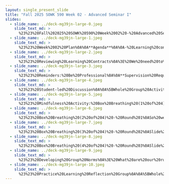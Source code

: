 ```yaml
---
layout: single_present_slide
title: "Fall 2025 SOWK 590 Week 02 - Advanced Seminar I"
slides:
  - slide_name: ../deck-mg39jn-large-0.jpeg
    slide_text_md: >
      %23%23%20Fall%202025%20SOWK%20590%20Week%2002%20-%20Advanced%20Seminar%20I%0A%0Atitle:%20Fall%202025%20SOWK%20590%20Week%2002%20-%20Advanced%20Seminar%20I%0Adate:%202025-09-01%2012:56:21%0Alocation:%20Heritage%20University%0Atags:%0A%20%20-%20Heritage%20University%0A%20%20-%20MSW%20Program%0A%20%20-%20SOWK%20590%0Apresentation_video:%20%3E%0A%20%20%22%22%0Adescription:%20%3E%0A%0AWeek%20two%20is%20synchronous%20with%20having%20class%20on%20Saturday%20(09/06/25)%20week%20for%20SOWK%20590.%20We%20will%20have%20the%20following%20agenda:%0A%0A-%20Learning%20contracts%20and%20reminders%0A-%20SLED:%20Safety,%20Well%20Being,%20and%20Self-Care%0A-%20Mindfulness%20activity%0A-%20Practice%20Learning%20Reflection%20Group%0A%0AThe%20learning%20objectives%20this%20week%20include:%0A%0A-%20Students%20consider%20safety,%20well%20being,%20and%20self-care,%20and%20how%20these%20aspects%20relate%20to%20their%20practice.%0A-%20Students%20will%20actively%20practice%20a%20mindfulness%20activity.%0A-%20Students%20will%20recognize%20the%20shared%20experiences%20of%20their%20peers%20in%20the%20practicum%20and%20be%20able%20to%20utilize%20the%20group%20as%20a%20method%20for%20sharing%20and%20problem-solving.%0A-%20Students%20will%20analyze%20their%20practicum%20experience,%20reflecting%20on%20how%20it%20connects%20to%20their%20development%20and%20demonstration%20of%20competence.%0A%0A
  - slide_name: ../deck-mg39jn-large-1.jpeg
    slide_text_md: >
      %23%23%20Week%2002%20Plan%0A%0A**Agenda**%0A%0A-%20Learning%20contracts%20and%20reminders%0A-%20SLED:%20Safety,%20Well%20Being,%20and%20Self-Care%0A-%20Mindfulness%20activity%0A-%20Practice%20Learning%20Reflection%20Group%0A%0A**Learning%20Objectives**%0A%0A-%20Students%20consider%20safety%20%26%20well-being,%20as%20well%20as%20self-care,%20and%20how%20these%20aspects%20relate%20to%20their%20practice.%0A-%20Students%20will%20actively%20practice%20a%20mindfulness%20activity.%0A-%20Students%20will%20recognize%20the%20shared%20experiences%20of%20their%20peers%20in%20the%20practicum%20and%20be%20able%20to%20utilize%20the%20group%20as%20a%20method%20for%20sharing%20and%20problem-solving.%0A%0A
  - slide_name: ../deck-mg39jn-large-2.jpeg
    slide_text_md: >
      %23%23%20Reviewing%20Learning%20Contracts%0A%3E%20We%20need%20to%20make%20a%20general%20plan%20for%20learning%20contracts.%0A%0A-%20Where%20are%20you%20at%20in%20development%0A-%20Scheduling%20a%20time%20to%20review%0A-%20Support%20you%20need%0A%0A
  - slide_name: ../deck-mg39jn-large-3.jpeg
    slide_text_md: >
      %23%23%20Reminders:%20Be%20Professional%0A%0A**Supervision%20Requirement**:%20Students%20should%20be%20aware%20that%20supervision%20is%20mandatory.%20It%20is%20required%20on%20a%20weekly%20basis%20and%20outlined%20in%20both%20the%20practicum%20manual%20and%20the%20course%20syllabus.%20You%20should%20document%20your%20supervision%20in%20the%20monthy%20hours,%20and%20reflect%20on%20it%20in%20your%20journal.%0A%0A**Accommodations**:%20If%20you%20need%20accommodations,%20contact%0A%20%20%20%20Bianca%20Chavez,%20MSW%0A%20%20%20%20Counselor/Accommodations%20Specialist%0A%20%20%20%20Office:%20Student%20Affairs%20Violet%20Lumley%20Rau%20Center%0A%20%20%20%20Phone:%20(509)%20865-8455%0A%20%20%20%20Ext:%201742%0A%0A**Banking%20of%20Hours**:%20Students%20can%20bank%20up%20to%2020%20hours,%20but%20no%20more.%20While%20some%20students%20want%20to%20accumulate%20more%20hours%20to%20finish%20early,%20the%20focus%20should%20be%20on%20the%20practicum%20experience,%20not%20just%20hours.%0A%0A**Supervision%20Agendas**:%20Some%20students%20struggle%20with%20content%20for%20supervision,%20but%20since%20it's%20mandatory,%20we%20can%20guide%20them%20in%20creating%20supervision%20agendas.%20I'll%20attach%20an%20example%20for%20your%20reference.%0A%0A**Communication**:%20Students%20need%20to%20respond%20to%20emails,%20texts,%20or%20calls%20within%2024-48%20hours.%20If%20you%20prefer%20other%20guidelines,%20please%20feel%20free%20to%20share,%20and%20we'll%20remind%20students%20accordingly.%0A%0A**Learning%20Contracts**:%20Some%20students%20are%20anxious%20about%20their%20learning%20contracts.%20We'll%20be%20working%20with%20them%20closely,%20and%20site%20visits%20are%20planned%20soon%20to%20review%20contracts%20and%20tour%20practicum%20sites.%0A%0A**Competing%20Journal%20and%20Hours**%0A%0AAny%20questions%20about%20this%20class,%20syllabus,%20others%3F%0A%0A
  - slide_name: ../deck-mg39jn-large-4.jpeg
    slide_text_md: >
      %23%23%20Student-led%20Discussion%0A%0A%5BWhole%20Group%20Activity%5D%20Assigned%20students%20will%20facilitate%20discussion%20with%20the%20class%20regarding%20chosen%20topic.%0A%0ASafety,%20Well%20Being,%20%26%20Self-Care%0A%0A
  - slide_name: ../deck-mg39jn-large-5.jpeg
    slide_text_md: >
      %23%23%20Mindfulness%20Activity:%20Box%20Breathing%20(1%20of%204)%0A%3E%20I%20want%20to%20start%20our%20little%20meeting%20today%20with%20a%20self-care%20practice.%20This%20might%20be%20something%20that%20you%20are%20familiar%20with%20or%20not.%20but%20it%20is%20a%20simple%20but%20powerful%20way%20to%20breath.%20It%20is%20a%20form%20of%20deep%20breathing%20employed%20by%20the%20Navy%20SEALS%20and%20used%20in%20yogic%20practice%20as%20well.%20Sometimes%20it%20is%20called%204x4%20breathing%20or%20equal%20breathing%0A%0AIt%20has%20a%20tone%20of%20benefits,%20including:%0A-%20Lowers%20stress%0A-%20Activates%20the%20parasympathetic%20nervous%20system%20(fight%20or%20flight)%0A-%20Calms%20the%20mind%0A%0AI%20created%20a%20this%20to%20help%20show%20us%20how%20to%20do%20it,%20but%20it%20is%20simple%20and%20just%20counting%20to%20four%20or%20five%20on%20inhale/hold/exhale/hold.%20The%20slides%20are%20going%20to%20have%20the%20arrow%20move%20and%20each%20of%20the%20little%20circles%20will%20appear%20around%20the%20square%201%20per%20second.%0A%0AI%20share%20the%20article%20in%20MyHeritage,%20Lauria%20et%20al.%20(2017)%20describe%20a%20number%20of%20skills,%20including%20box%20breathing,%20that%20can%20be%20used%20to%20improve%20emergency%20care%20providers%20performance%20under%20stress.%20I've%20included%20it%20as%20a%20resource%20if%20you%20are%20interested.%0A%0A%3Cdiv%20style%3D%22text-align:%20center%22%20markdown%3D%221%22%3E%0AReference%0A%3C/div%3E%0A%3Cdiv%20style%3D%22margin:%200%200%200%202em;%20text-indent:%20-2em;%22%20markdown%3D%221%22%3E%0A%0ALauria,%20M.%20J.,%20Gallo,%20I.%20A.,%20Rush,%20S.,%20Brooks,%20J.,%20Spiegel,%20R.,%20%26%20Weingart,%20S.%20D.%20(2017).%20Psychological%20skills%20to%20improve%20emergency%20care%20providers'%20performance%20under%20stress.%20_Annals%20of%20Emergency%20Medicine,%2070_(6),%20884-890.%20%3Chttps://doi.org/10.1016/j.annemergmed.2017.03.018%3E%0A%0A%3C/div%3E%0A%0A
  - slide_name: ../deck-mg39jn-large-6.jpeg
    slide_text_md: >
      %23%23%20Box%20Breathing%20(2%20of%204)%20-%20Round%201%0ASo%20we%20are%20going%20to%20start%20with%20our%20inhale...%0A%0ANext%20to%20start%20--%3E%0A%0A
  - slide_name: ../deck-mg39jn-large-7.jpeg
    slide_text_md: >
      %23%23%20Box%20Breathing%20(3%20of%204)%20-%20Round%202%0ASlide%20automatically%20goes%0A%0A
  - slide_name: ../deck-mg39jn-large-8.jpeg
    slide_text_md: >
      %23%23%20Box%20Breathing%20(4%20of%204)%20-%20Round%203%0ASlide%20automatically%20goes%0A%0A
  - slide_name: ../deck-mg39jn-large-9.jpeg
    slide_text_md: >
      %23%23%20Developing%20Group%20Norms%0A%3E%20What%20are%20our%20rules%20for%20the%20practice%20learning%20reflection%20group%0A%0A**2024%20Cohort%20Norms**%0A%0A-%20We%20will%20be%20respectful%20of%20each%20other%0A-%20We%20will%20approach%20our%20dialogue%20with%20an%20open%20mind%0A-%20We%20will%20engage%20and%20fully%20participate%0A-%20We%20will%20keep%20our%20client's%20information%20confidential%0A%0A%5BWhole%20Group%20Activity%5D%20gain%20adapt%20norms%20to%20group,%20gain%20group%20buy-in.%0A%0A%0A
  - slide_name: ../deck-mg39jn-large-10.jpeg
    slide_text_md: >
      %23%23%20Practice%20Learning%20Reflection%20Group%0A%0A%5BWhole%20Group%20Activity%5D%20Review%20Group%20Norms%0A%0A-%20We%20will%20be%20respectful%20of%20each%20other%0A-%20We%20will%20approach%20our%20dialogue%20with%20an%20open%20mind%0A-%20We%20will%20engage%20and%20fully%20participate%0A-%20We%20will%20keep%20our%20client's%20information%20confidential%0A%0A%5BWhole%20Group%20Activity%5D%20Facilitate%20discussion.%20Go%20in%20circle%20allowing%20everybody%20to%20respond%20to%20the%20check-in%20question.%0A%0A**Group%20Check-in%20Question**:%0A%0AWhat%20was%20one%20moment%20that%20felt%20significant%20this%20week%3F%0A%0A%5BWhole%20Group%20Activity%5D%20Facilitate%20discussion.%20Give%20opportunities%20for%20group%20participants%20to%20discuss%20topics%20related%20to%20their%20practicum%20experiences.%20Focus%20on%20drawing%20out%20connections,%20sharing%20experiences,%20and%20doing%20collaborative%20problem%20solving.%0A%0A**Practicum%20Discussion**:%20%0A%0A-%20What%20are%20some%20of%20the%20things%20that%20are%20happening%20in%20your%20practicums%0A-%20What%20are%20some%20of%20the%20needs%20of%20the%20clients%20you%20are%20working%20with%0A-%20Examples%20of%20client%20work%20to%20share%20with%20the%20group%0A
---
```

